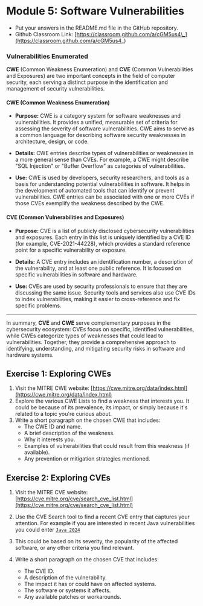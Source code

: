 # Module 5: Software Vulnerabilities

* Put your answers in the README.md file in the GitHub repository.
* Github Classroom Link: [https://classroom.github.com/a/cGM5us4\_](https://classroom.github.com/a/cGM5us4_)


### Vulnerabilities Enumerated

__CWE__ (Common Weakness Enumeration) and __CVE__ (Common Vulnerabilities and Exposures) are two important concepts in the field of computer security, each serving a distinct purpose in the identification and management of security vulnerabilities.

#### CWE (Common Weakness Enumeration)

* __Purpose:__ CWE is a category system for software weaknesses and vulnerabilities. It provides a unified, measurable set of criteria for assessing the severity of software vulnerabilities. CWE aims to serve as a common language for describing software security weaknesses in architecture, design, or code.

* __Details:__ CWE entries describe types of vulnerabilities or weaknesses in a more general sense than CVEs. For example, a CWE might describe "SQL Injection" or "Buffer Overflow" as categories of vulnerabilities.

* __Use:__ CWE is used by developers, security researchers, and tools as a basis for understanding potential vulnerabilities in software. It helps in the development of automated tools that can identify or prevent vulnerabilities. CWE entries can be associated with one or more CVEs if those CVEs exemplify the weakness described by the CWE.

#### CVE (Common Vulnerabilities and Exposures)

* __Purpose:__ CVE is a list of publicly disclosed cybersecurity vulnerabilities and exposures. Each entry in this list is uniquely identified by a CVE ID (for example, CVE-2021-44228), which provides a standard reference point for a specific vulnerability or exposure.

* __Details:__ A CVE entry includes an identification number, a description of the vulnerability, and at least one public reference. It is focused on specific vulnerabilities in software and hardware.
    
* __Use:__ CVEs are used by security professionals to ensure that they are discussing the same issue. Security tools and services also use CVE IDs to index vulnerabilities, making it easier to cross-reference and fix specific problems.

---

In summary, __CVE__ and __CWE__ serve complementary purposes in the cybersecurity ecosystem: CVEs focus on specific, identified vulnerabilities, while CWEs categorize types of weaknesses that could lead to vulnerabilities. Together, they provide a comprehensive approach to identifying, understanding, and mitigating security risks in software and hardware systems.


## Exercise 1: Exploring CWEs
    
1. Visit the MITRE CWE website: [https://cwe.mitre.org/data/index.html](https://cwe.mitre.org/data/index.html)
2. Explore the various CWE Lists to find a weakness that interests you. It could be because of its prevalence, its impact, or simply because it's related to a topic you're curious about.
3. Write a short paragraph on the chosen CWE that includes:
    * The CWE ID and name.
    * A brief description of the weakness.
    * Why it interests you.
    * Examples of vulnerabilities that could result from this weakness (if available).
    * Any prevention or mitigation strategies mentioned.


## Exercise 2: Exploring CVEs

1. Visit the MITRE CVE website: [https://cve.mitre.org/cve/search_cve_list.html](https://cve.mitre.org/cve/search_cve_list.html)

2. Use the CVE Search tool to find a recent CVE entry that captures your attention. For example if you are interested in recent Java vulnerabilities you could enter [`Java 2024`](https://cve.mitre.org/cgi-bin/cvekey.cgi?keyword=Java+2024)

3. This could be based on its severity, the popularity of the affected software, or any other criteria you find relevant.

4. Write a short paragraph on the chosen CVE that includes:
    * The CVE ID.
    * A description of the vulnerability.
    * The impact it has or could have on affected systems.
    * The software or systems it affects.
    * Any available patches or workarounds.


